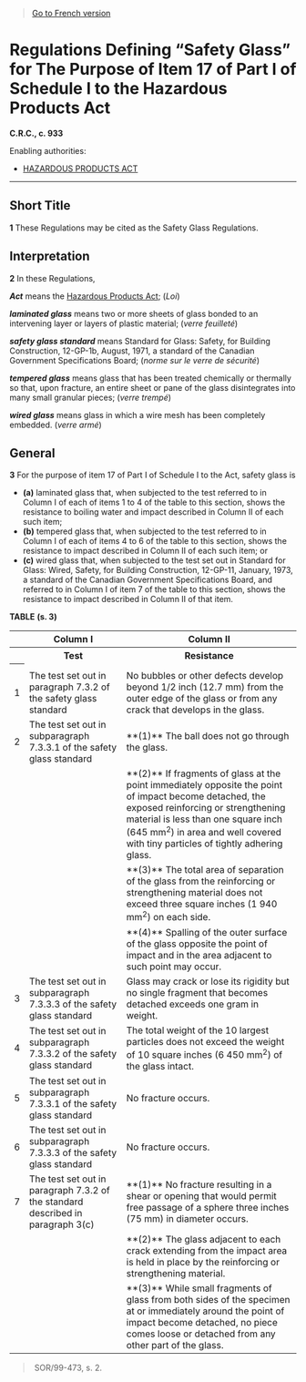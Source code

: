 > [Go to French version](/fr/Règlements/Codification%20des%20règlements%20du%20Canada/901-1000/C.R.C.,%20ch.%20933.md)

# Regulations Defining “Safety Glass” for The Purpose of Item 17 of Part I of Schedule I to the Hazardous Products Act

**C.R.C., c. 933**

Enabling authorities: 
- [HAZARDOUS PRODUCTS ACT](/en/Acts/Revised%20Statutes%20of%20Canada/H/H-3.md)

----------



## Short Title


**1** These Regulations may be cited as the Safety Glass Regulations.




## Interpretation


**2** In these Regulations,

***Act*** means the [Hazardous Products Act](/en/Acts/Revised%20Statutes%20of%20Canada/H/H-3.md); (*Loi*)

***laminated glass*** means two or more sheets of glass bonded to an intervening layer or layers of plastic material; (*verre feuilleté*)

***safety glass standard*** means Standard for Glass: Safety, for Building Construction, 12-GP-1b, August, 1971, a standard of the Canadian Government Specifications Board; (*norme sur le verre de sécurité*)

***tempered glass*** means glass that has been treated chemically or thermally so that, upon fracture, an entire sheet or pane of the glass disintegrates into many small granular pieces; (*verre trempé*)

***wired glass*** means glass in which a wire mesh has been completely embedded. (*verre armé*)




## General


**3** For the purpose of item 17 of Part I of Schedule I to the Act, safety glass is
- **(a)** laminated glass that, when subjected to the test referred to in Column I of each of items 1 to 4 of the table to this section, shows the resistance to boiling water and impact described in Column II of each such item;
- **(b)** tempered glass that, when subjected to the test referred to in Column I of each of items 4 to 6 of the table to this section, shows the resistance to impact described in Column II of each such item; or
- **(c)** wired glass that, when subjected to the test set out in Standard for Glass: Wired, Safety, for Building Construction, 12-GP-11, January, 1973, a standard of the Canadian Government Specifications Board, and referred to in Column I of item 7 of the table to this section, shows the resistance to impact described in Column II of that item.

**TABLE** 
**(s. 3)**

<table>
<tr>
<th></th>
<th>Column I</th>
<th>Column II</th>
</tr>
<tr>
<th></th>
<th>Test</th>
<th>Resistance</th>
</tr>
<tr>
<th></th>
</tr>
<tr>
<td>1</td>
<td>The test set out in paragraph 7.3.2 of the safety glass standard</td>
<td>No bubbles or other defects develop beyond 1/2 inch (12.7 mm) from the outer edge of the glass or from any crack that develops in the glass.</td>
</tr>
<tr>
<td>2</td>
<td>The test set out in subparagraph 7.3.3.1 of the safety glass standard</td>
<td>**(1)** The ball does not go through the glass.

</td>
</tr>
<tr>
<td></td>
<td></td>
<td>**(2)** If fragments of glass at the point immediately opposite the point of impact become detached, the exposed reinforcing or strengthening material is less than one square inch (645 mm<sup>2</sup>) in area and well covered with tiny particles of tightly adhering glass.

</td>
</tr>
<tr>
<td></td>
<td></td>
<td>**(3)** The total area of separation of the glass from the reinforcing or strengthening material does not exceed three square inches (1 940 mm<sup>2</sup>) on each side.

</td>
</tr>
<tr>
<td></td>
<td></td>
<td>**(4)** Spalling of the outer surface of the glass opposite the point of impact and in the area adjacent to such point may occur.

</td>
</tr>
<tr>
<td>3</td>
<td>The test set out in subparagraph 7.3.3.3 of the safety glass standard</td>
<td>Glass may crack or lose its rigidity but no single fragment that becomes detached exceeds one gram in weight.</td>
</tr>
<tr>
<td>4</td>
<td>The test set out in subparagraph 7.3.3.2 of the safety glass standard</td>
<td>The total weight of the 10 largest particles does not exceed the weight of 10 square inches (6 450 mm<sup>2</sup>) of the glass intact.</td>
</tr>
<tr>
<td>5</td>
<td>The test set out in subparagraph 7.3.3.1 of the safety glass standard</td>
<td>No fracture occurs.</td>
</tr>
<tr>
<td>6</td>
<td>The test set out in subparagraph 7.3.3.3 of the safety glass standard</td>
<td>No fracture occurs.</td>
</tr>
<tr>
<td>7</td>
<td>The test set out in paragraph 7.3.2 of the standard described in paragraph 3(c)</td>
<td>**(1)** No fracture resulting in a shear or opening that would permit free passage of a sphere three inches (75 mm) in diameter occurs.

</td>
</tr>
<tr>
<td></td>
<td></td>
<td>**(2)** The glass adjacent to each crack extending from the impact area is held in place by the reinforcing or strengthening material.

</td>
</tr>
<tr>
<td></td>
<td></td>
<td>**(3)** While small fragments of glass from both sides of the specimen at or immediately around the point of impact become detached, no piece comes loose or detached from any other part of the glass.

</td>
</tr>
</table>

>  SOR/99-473, s. 2.




